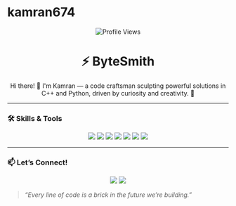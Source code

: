 # kamran674
<p align="center">
  <img src="https://komarev.com/ghpvc/?username=kamran674&style=flat-square&color=blue" alt="Profile Views"/>
</p>

<h1 align="center">⚡ ByteSmith</h1>

<p align="center">
Hi there! 👋 I'm Kamran — a code craftsman sculpting powerful solutions in C++ and Python, driven by curiosity and creativity. 🚀
</p>

---

### 🛠️ Skills & Tools

<p align="center">
  <img src="https://img.shields.io/badge/C++-00599C?style=for-the-badge&logo=c%2B%2B&logoColor=white"/>
  <img src="https://img.shields.io/badge/Python-3776AB?style=for-the-badge&logo=python&logoColor=white"/>
  <img src="https://img.shields.io/badge/Assembly-6E4C13?style=for-the-badge&logo=assembler&logoColor=white"/>
  <img src="https://img.shields.io/badge/Git-F05032?style=for-the-badge&logo=git&logoColor=white"/>
  <img src="https://img.shields.io/badge/GitHub-181717?style=for-the-badge&logo=github&logoColor=white"/>
  <img src="https://img.shields.io/badge/VSCode-007ACC?style=for-the-badge&logo=visual-studio-code&logoColor=white"/>
  <img src="https://img.shields.io/badge/Visual_Studio-5C2D91?style=for-the-badge&logo=visual%20studio&logoColor=white"/>
</p>

---

### 📫 Let’s Connect!

<p align="center">
  <a href="mailto:kamranali6382@gmail.com"><img src="https://img.shields.io/badge/Email-D14836?style=for-the-badge&logo=gmail&logoColor=white"/></a>
  <a href="https://www.linkedin.com/in/malik-kamran-ali-8504632a2/"><img src="https://img.shields.io/badge/LinkedIn-0077B5?style=for-the-badge&logo=linkedin&logoColor=white"/></a>
</p>

> _“Every line of code is a brick in the future we’re building.”_


